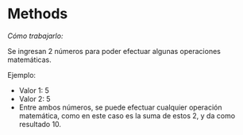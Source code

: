 # Methods

_Cómo trabajarlo:_

Se ingresan 2 números para poder efectuar algunas operaciones matemáticas.

Ejemplo:

- Valor 1: 5
- Valor 2: 5
- Entre ambos números, se puede efectuar cualquier operación matemática, como en este caso es la suma de estos 2, y da como resultado 10.
